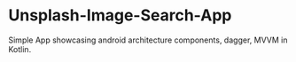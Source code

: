 # Unsplash-Image-Search-App
Simple App showcasing android architecture components, dagger, MVVM in Kotlin.
